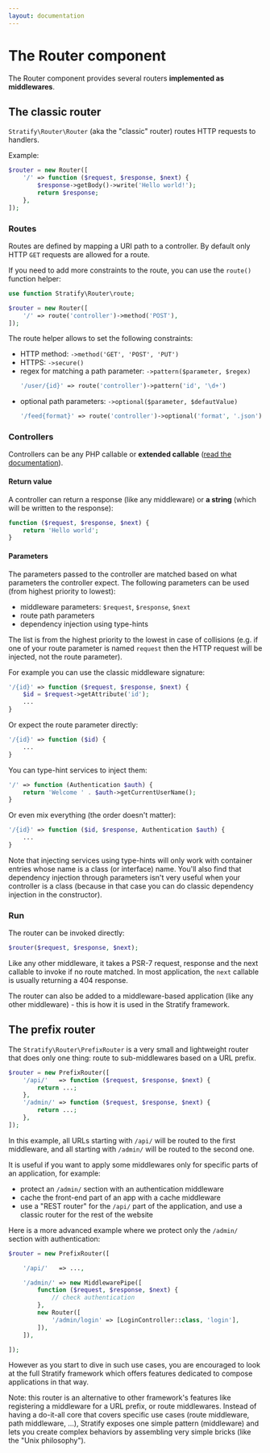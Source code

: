 ```yaml
---
layout: documentation
---
```


# The Router component

The Router component provides several routers **implemented as middlewares**.

## The classic router

`Stratify\Router\Router` (aka the "classic" router) routes HTTP requests to handlers.

Example:

```php
$router = new Router([
    '/' => function ($request, $response, $next) {
        $response->getBody()->write('Hello world!');
        return $response;
    },
]);
```

### Routes

Routes are defined by mapping a URI path to a controller. By default only HTTP `GET` requests are allowed for a route.

If you need to add more constraints to the route, you can use the `route()` function helper:

```php
use function Stratify\Router\route;

$router = new Router([
    '/' => route('controller')->method('POST'),
]);
```

The route helper allows to set the following constraints:

- HTTP method: `->method('GET', 'POST', 'PUT')`
- HTTPS: `->secure()`
- regex for matching a path parameter: `->pattern($parameter, $regex)`
    ```php
    '/user/{id}' => route('controller')->pattern('id', '\d+')
    ```
- optional path parameters: `->optional($parameter, $defautValue)`
    ```php
    '/feed{format}' => route('controller')->optional('format', '.json')
    ```

### Controllers

Controllers can be any PHP callable or **extended callable** ([read the documentation](../extended-callables.md)).

#### Return value

A controller can return a response (like any middleware) or **a string** (which will be written to the response):

```php
function ($request, $response, $next) {
    return 'Hello world';
}
```

#### Parameters

The parameters passed to the controller are matched based on what parameters the controller expect. The following parameters can be used (from highest priority to lowest):

- middleware parameters: `$request`, `$response`, `$next`
- route path parameters
- dependency injection using type-hints

The list is from the highest priority to the lowest in case of collisions (e.g. if one of your route parameter is named `request` then the HTTP request will be injected, not the route parameter).

For example you can use the classic middleware signature:

```php
'/{id}' => function ($request, $response, $next) {
    $id = $request->getAttribute('id');
    ...
}
```

Or expect the route parameter directly:

```php
'/{id}' => function ($id) {
    ...
}
```

You can type-hint services to inject them:

```php
'/' => function (Authentication $auth) {
    return 'Welcome ' . $auth->getCurrentUserName();
}
```

Or even mix everything (the order doesn't matter):

```php
'/{id}' => function ($id, $response, Authentication $auth) {
    ...
}
```

Note that injecting services using type-hints will only work with container entries whose name is a class (or interface) name. You'll also find that dependency injection through parameters isn't very useful when your controller is a class (because in that case you can do classic dependency injection in the constructor).

### Run

The router can be invoked directly:

```php
$router($request, $response, $next);
```

Like any other middleware, it takes a PSR-7 request, response and the next callable to invoke if no route matched. In most application, the `next` callable is usually returning a 404 response.

The router can also be added to a middleware-based application (like any other middleware) - this is how it is used in the Stratify framework.

## The prefix router

The `Stratify\Router\PrefixRouter` is a very small and lightweight router that does only one thing: route to sub-middlewares based on a URL prefix.

```php
$router = new PrefixRouter([
    '/api/'   => function ($request, $response, $next) {
        return ...;
    },
    '/admin/' => function ($request, $response, $next) {
        return ...;
    },
]);
```

In this example, all URLs starting with `/api/` will be routed to the first middleware, and all starting with `/admin/` will be routed to the second one.

It is useful if you want to apply some middlewares only for specific parts of an application, for example:

- protect an `/admin/` section with an authentication middleware
- cache the front-end part of an app with a cache middleware
- use a "REST router" for the `/api/` part of the application, and use a classic router for the rest of the website

Here is a more advanced example where we protect only the `/admin/` section with authentication:

```php
$router = new PrefixRouter([

    '/api/'   => ...,

    '/admin/' => new MiddlewarePipe([
        function ($request, $response, $next) {
            // check authentication
        },
        new Router([
            '/admin/login' => [LoginController::class, 'login'],
        ]),
    ]),

]);
```

However as you start to dive in such use cases, you are encouraged to look at the full Stratify framework which offers features dedicated to compose applications in that way.

Note: this router is an alternative to other framework's features like registering a middleware for a URL prefix, or route middlewares. Instead of having a do-it-all core that covers specific use cases (route middleware, path middleware, …), Stratify exposes one simple pattern (middleware) and lets you create complex behaviors by assembling very simple bricks (like the "Unix philosophy").
